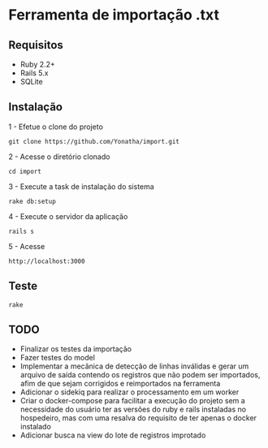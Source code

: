 # Ferramenta de importação .txt

## Requisitos

* Ruby 2.2+
* Rails 5.x
* SQLite

## Instalação

1 - Efetue o clone do projeto
```
git clone https://github.com/Yonatha/import.git
```

2 - Acesse o diretório clonado
```
cd import
```

3 - Execute a task de instalação do sistema
```
rake db:setup
```

4 - Execute o servidor da aplicação

```
rails s
```

5 - Acesse

```
http://localhost:3000
```

## Teste

```
rake
```

## TODO
* Finalizar os testes da importação
* Fazer testes do model
* Implementar a mecânica de detecção de linhas inválidas e gerar um arquivo de saída contendo os registros que não podem ser importados, afim de que sejam corrigidos e reimportados na ferramenta
* Adicionar o sidekiq para realizar o processamento em um worker 
* Criar o docker-compose para facilitar a execução do projeto sem a necessidade do usuário ter as versões do ruby e rails instaladas no hospedeiro, mas com uma resalva do requisito de ter apenas o docker instalado
* Adicionar busca na view do lote de registros improtado